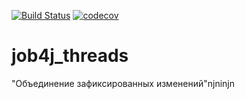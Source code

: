 [![Build Status](https://travis-ci.com/ainz713/job4j_threads.svg?branch=master)](https://travis-ci.com/ainz713/job4j_threads)
[![codecov](https://codecov.io/gh/ainz713/job4j_threads/branch/master/graph/badge.svg?token=WETV0NMN9X)](https://codecov.io/gh/ainz713/job4j_threads)
# job4j_threads
"Объединение зафиксированных изменений"njninjn